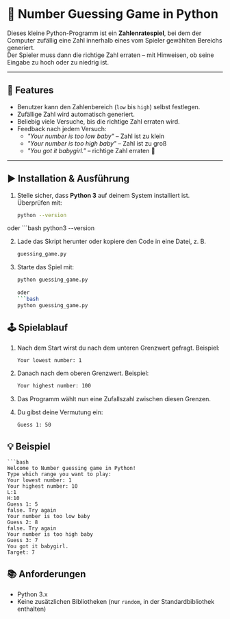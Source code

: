 # 🎲 Number Guessing Game in Python

Dieses kleine Python-Programm ist ein **Zahlenratespiel**, bei dem der Computer zufällig eine Zahl innerhalb eines vom Spieler gewählten Bereichs generiert.  
Der Spieler muss dann die richtige Zahl erraten – mit Hinweisen, ob seine Eingabe zu hoch oder zu niedrig ist.

---

## 📌 Features
- Benutzer kann den Zahlenbereich (`low` bis `high`) selbst festlegen.
- Zufällige Zahl wird automatisch generiert.
- Beliebig viele Versuche, bis die richtige Zahl erraten wird.
- Feedback nach jedem Versuch:
    - _"Your number is too low baby"_ – Zahl ist zu klein
    - _"Your number is too high baby"_ – Zahl ist zu groß
    - _"You got it babygirl."_ – richtige Zahl erraten 🎉

---

## ▶️ Installation & Ausführung

1. Stelle sicher, dass **Python 3** auf deinem System installiert ist.  
   Überprüfen mit:

   ```bash
   python --version
   
oder
    ```bash
    python3 --version      

2. Lade das Skript herunter oder kopiere den Code in eine Datei, z. B.
    ```bash
   guessing_game.py
   
3. Starte das Spiel mit:
    ```bash
    python guessing_game.py
       
    oder
    ```bash
    python guessing_game.py
   
## 🕹️ Spielablauf
1. Nach dem Start wirst du nach dem unteren Grenzwert gefragt.
   Beispiel: 
    ```bash 
   Your lowest number: 1
   
2. Danach nach dem oberen Grenzwert.
    Beispiel:
    ```bash
   Your highest number: 100
   
3. Das Programm wählt nun eine Zufallszahl zwischen diesen Grenzen.

4. Du gibst deine Vermutung ein:
    ```bash
   Guess 1: 50
   
## 💡 Beispiel
    ```bash
    Welcome to Number guessing game in Python!
    Type which range you want to play: 
    Your lowest number: 1
    Your highest number: 10
    L:1
    H:10
    Guess 1: 5
    false. Try again
    Your number is too low baby
    Guess 2: 8
    false. Try again
    Your number is too high baby
    Guess 3: 7
    You got it babygirl.
    Target: 7

## 📚 Anforderungen

- Python 3.x
- Keine zusätzlichen Bibliotheken (nur ``random``, in der Standardbibliothek enthalten)

